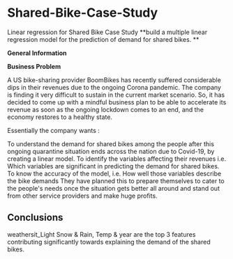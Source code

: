 # Shared-Bike-Case-Study
Linear regression for Shared Bike Case Study
**build a multiple linear regression model for the prediction of demand for shared bikes. **

**General Information**

**Business Problem**

A US bike-sharing provider BoomBikes has recently suffered considerable dips in their revenues due to the ongoing Corona pandemic. The company is finding it very difficult to sustain in the current market scenario. So, it has decided to come up with a mindful business plan to be able to accelerate its revenue as soon as the ongoing lockdown comes to an end, and the economy restores to a healthy state.

Essentially the company wants :

To understand the demand for shared bikes among the people after this ongoing quarantine situation ends across the nation due to Covid-19, by creating a linear model.
To identify the variables affecting their revenues i.e. Which variables are significant in predicting the demand for shared bikes.
To know the accuracy of the model, i.e. How well those variables describe the bike demands
They have planned this to prepare themselves to cater to the people's needs once the situation gets better all around and stand out from other service providers and make huge profits.


## Conclusions

weathersit_Light Snow & Rain, Temp & year are the top 3 features contributing significantly
towards explaining the demand of the shared bikes.
